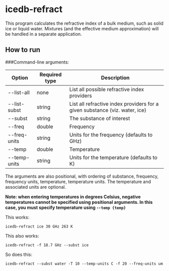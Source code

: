 icedb-refract
===============

This program calculates the refractive index of a bulk medium, such as solid ice or liquid water.
Mixtures (and the effective medium approximation) will be handled in a separate application.

How to run
--------------

###Command-line arguments:

| Option | Required type | Description |
| ------ | ------------- | ----------- |
| --list-all | none | List all possible refractive index providers |
| --list-subst | string | List all refractive index providers for a given substance (viz. water, ice) |
| --subst | string | The substance of interest |
| --freq | double | Frequency |
| --freq-units | string | Units for the frequency (defaults to GHz) |
| --temp | double | Temperature |
| --temp-units | string | Units for the temperature (defaults to K) |

The arguments are also positional, with ordering of substance, frequency, frequency units, temperature,
temperature units. The temperature and associated units are optional.

**Note: when entering temperatures in degrees Celsius, negative temperatures cannot be specified using positional arguments.
In this case, you must specify temperature using ```--temp {temp}```**

This works:

```icedb-refract ice 30 GHz 263 K```

This also works:

```icedb-refract -f 18.7 GHz --subst ice```

So does this:

```icedb-refract --subst water -T 10 --temp-units C -f 20 --freq-units um```
